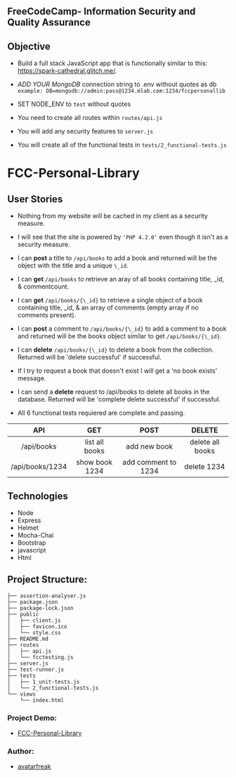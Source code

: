## **FreeCodeCamp**- Information Security and Quality Assurance

## Objective

- Build a full stack JavaScript app that is functionally similar to this: https://spark-cathedral.glitch.me/.

- _ADD YOUR MongoDB_ connection string to .env without quotes as db `example: DB=mongodb://admin:pass@1234.mlab.com:1234/fccpersonallib`
- SET NODE_ENV to `test` without quotes
- You need to create all routes within `routes/api.js`
- You will add any security features to `server.js`
- You will create all of the functional tests in `tests/2_functional-tests.js`

# FCC-Personal-Library

## User Stories

- Nothing from my website will be cached in my client as a security measure.

- I will see that the site is powered by `'PHP 4.2.0'` even though it isn't as a security measure.

- I can **post** a title to `/api/books` to add a book and returned will be the object with the title and a unique `\_id`.

- I can **get** `/api/books` to retrieve an aray of all books containing title, \_id, & commentcount.

- I can **get** `/api/books/{\_id}` to retrieve a single object of a book containing title, \_id, & an array of comments (empty array if no comments present).

- I can **post** a comment to `/api/books/{\_id}` to add a comment to a book and returned will be the books object similar to get `/api/books/{\_id}`.

- I can **delete** `/api/books/{\_id}` to delete a book from the collection. Returned will be 'delete successful' if successful.

- If I try to request a book that doesn't exist I will get a 'no book exists' message.

- I can send a **delete** request to /api/books to delete all books in the database. Returned will be 'complete delete successful' if successful.

- All 6 functional tests requiered are complete and passing.

|       API       |      GET       |        POST         |      DELETE      |
| :-------------: | :------------: | :-----------------: | :--------------: |
|   /api/books    | list all books |    add new book     | delete all books |
| /api/books/1234 | show book 1234 | add comment to 1234 |   delete 1234    |

## Technologies

- Node
- Express
- Helmet
- Mocha-Chai
- Bootstrap
- javascript
- Html

## Project Structure:

```
├── assertion-analyser.js
├── package.json
├── package-lock.json
├── public
│   ├── client.js
│   ├── favicon.ico
│   └── style.css
├── README.md
├── routes
│   ├── api.js
│   └── fcctesting.js
├── server.js
├── test-runner.js
├── tests
│   ├── 1_unit-tests.js
│   └── 2_functional-tests.js
└── views
    └── index.html
```

### Project Demo:

- [FCC-Personal-Library](https://avatarfreak-fcc-personal-library.glitch.me)

### Author:

- [avatarfreak](https://github.com/avatarfreak)

